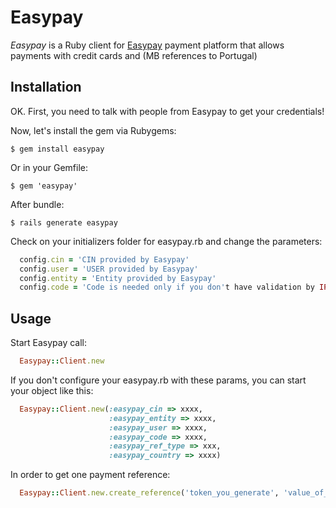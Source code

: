 Easypay
=========

_Easypay_ is a Ruby client for [Easypay](http://www.easypay.pt/) payment platform that allows payments with credit cards and (MB references to Portugal)

Installation
------------

OK. First, you need to talk with people from Easypay to get your credentials!

Now, let's install the gem via Rubygems:

    $ gem install easypay

Or in your Gemfile:

    $ gem 'easypay'
    
After bundle:
    
    $ rails generate easypay

Check on your initializers folder for easypay.rb and change the parameters:

```ruby
  config.cin = 'CIN provided by Easypay' 
  config.user = 'USER provided by Easypay'
  config.entity = 'Entity provided by Easypay'
  config.code = 'Code is needed only if you don't have validation by IP Address (Configure on Easypay Backoffice)'
```

Usage
-----

Start Easypay call:

```ruby
  Easypay::Client.new
```

If you don't configure your easypay.rb with these params, you can start your object like this:

```ruby
  Easypay::Client.new(:easypay_cin => xxxx, 
                      :easypay_entity => xxxx, 
                      :easypay_user => xxxx, 
                      :easypay_code => xxxx, 
                      :easypay_ref_type => xxx, 
                      :easypay_country => xxxx)
```                      

In order to get one payment reference:

```ruby
  Easypay::Client.new.create_reference('token_you_generate', 'value_of_payment', 'client_language', 'client_name', 'client_mobile', 'client_email')
```


